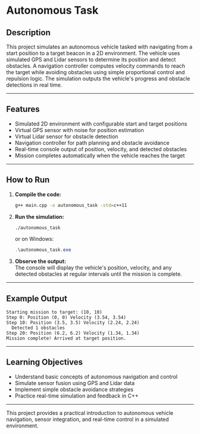 # Autonomous Task

## Description

This project simulates an autonomous vehicle tasked with navigating from a start position to a target beacon in a 2D environment. The vehicle uses simulated GPS and Lidar sensors to determine its position and detect obstacles. A navigation controller computes velocity commands to reach the target while avoiding obstacles using simple proportional control and repulsion logic. The simulation outputs the vehicle's progress and obstacle detections in real time.

---

## Features

- Simulated 2D environment with configurable start and target positions
- Virtual GPS sensor with noise for position estimation
- Virtual Lidar sensor for obstacle detection
- Navigation controller for path planning and obstacle avoidance
- Real-time console output of position, velocity, and detected obstacles
- Mission completes automatically when the vehicle reaches the target

---

## How to Run

1. **Compile the code:**
   ```bash
   g++ main.cpp -o autonomous_task -std=c++11
   ```

2. **Run the simulation:**
   ```bash
   ./autonomous_task
   ```
   or on Windows:
   ```powershell
   .\autonomous_task.exe
   ```

3. **Observe the output:**  
   The console will display the vehicle's position, velocity, and any detected obstacles at regular intervals until the mission is complete.

---

## Example Output

```
Starting mission to target: (10, 10)
Step 0: Position (0, 0) Velocity (3.54, 3.54)
Step 10: Position (3.5, 3.5) Velocity (2.24, 2.24)
  Detected 1 obstacles
Step 20: Position (6.2, 6.2) Velocity (1.34, 1.34)
Mission complete! Arrived at target position.
```

---

## Learning Objectives

- Understand basic concepts of autonomous navigation and control
- Simulate sensor fusion using GPS and Lidar data
- Implement simple obstacle avoidance strategies
- Practice real-time simulation and feedback in C++

---

This project provides a practical introduction to autonomous vehicle navigation, sensor integration, and real-time control in a simulated environment.